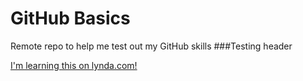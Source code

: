 GitHub Basics
==============
Remote repo to help me test out my GitHub skills
###Testing header

[I'm learning this on lynda.com!](http://www.lynda.com)

